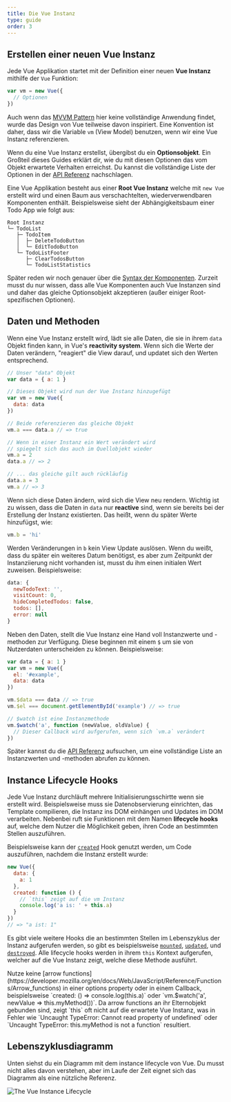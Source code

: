 ```yaml
---
title: Die Vue Instanz
type: guide
order: 3
---
```


## Erstellen einer neuen Vue Instanz

Jede Vue Applikation startet mit der Definition einer neuen **Vue Instanz** mithilfe der `Vue` Funktion:

``` js
var vm = new Vue({
  // Optionen
})
```

Auch wenn das [MVVM Pattern](https://en.wikipedia.org/wiki/Model_View_ViewModel) hier keine vollständige Anwendung findet, wurde das Design von Vue teilweise davon inspiriert. Eine Konvention ist daher, dass wir die Variable `vm` (View Model) benutzen, wenn wir eine Vue Instanz referenzieren.

Wenn du eine Vue Instanz erstellst, übergibst du ein **Optionsobjekt**. Ein Großteil dieses Guides erklärt dir, wie du mit diesen Optionen das vom Objekt erwartete Verhalten erreichst. Du kannst die vollständige Liste der Optionen in der [API Referenz](../api/#Options-Data) nachschlagen.

Eine Vue Applikation besteht aus einer **Root Vue Instanz** welche mit `new Vue` erstellt wird und einen Baum aus verschachtelten, wiederverwendbaren Komponenten enthält. Beispielsweise sieht der Abhängigkeitsbaum einer Todo App wie folgt aus:

```
Root Instanz
└─ TodoList
   ├─ TodoItem
   │  ├─ DeleteTodoButton
   │  └─ EditTodoButton
   └─ TodoListFooter
      ├─ ClearTodosButton
      └─ TodoListStatistics
```

Später reden wir noch genauer über die [Syntax der Komponenten](components.html). Zurzeit musst du nur wissen, dass alle Vue Komponenten auch Vue Instanzen sind und daher das gleiche Optionsobjekt akzeptieren (außer einiger Root-spezifischen Optionen).

## Daten und Methoden

Wenn eine Vue Instanz erstellt wird, lädt sie alle Daten, die sie in ihrem `data` Objekt finden kann, in Vue's **reactivity system**. Wenn sich die Werte der Daten verändern, "reagiert" die View darauf, und updatet sich den Werten entsprechend.

``` js
// Unser "data" Objekt
var data = { a: 1 }

// Dieses Objekt wird nun der Vue Instanz hinzugefügt
var vm = new Vue({
  data: data
})

// Beide referenzieren das gleiche Objekt
vm.a === data.a // => true

// Wenn in einer Instanz ein Wert verändert wird
// spiegelt sich das auch im Quellobjekt wieder
vm.a = 2
data.a // => 2

// ... das gleiche gilt auch rückläufig
data.a = 3
vm.a // => 3
```

Wenn sich diese Daten ändern, wird sich die View neu rendern. Wichtig ist zu wissen, dass die Daten in `data` nur **reactive** sind, wenn sie bereits bei der Erstellung der Instanz existierten. Das heißt, wenn du später Werte hinzufügst, wie:

``` js
vm.b = 'hi'
```

Werden Veränderungen in `b` kein View Update auslösen. Wenn du weißt, dass du später ein weiteres Datum benötigst, es aber zum Zeitpunkt der Instanziierung nicht vorhanden ist, musst du ihm einen initialen Wert zuweisen. Beispielsweise:

``` js
data: {
  newTodoText: '',
  visitCount: 0,
  hideCompletedTodos: false,
  todos: [],
  error: null
}
```

Neben den Daten, stellt die Vue Instanz eine Hand voll Instanzwerte und -methoden zur Verfügung. Diese beginnen mit einem `$` um sie von Nutzerdaten unterscheiden zu können. Beispielsweise:

``` js
var data = { a: 1 }
var vm = new Vue({
  el: '#example',
  data: data
})

vm.$data === data // => true
vm.$el === document.getElementById('example') // => true

// $watch ist eine Instanzmethode
vm.$watch('a', function (newValue, oldValue) {
  // Dieser Callback wird aufgerufen, wenn sich `vm.a` verändert
})
```

Später kannst du die [API Referenz](../api/#Instance-Properties) aufsuchen, um eine vollständige Liste an Instanzwerten und -methoden abrufen zu können.

## Instance Lifecycle Hooks

Jede Vue Instanz durchläuft mehrere Initialisierungsschirtte wenn sie erstellt wird. Beispielsweise muss sie Datenobservierung einrichten, das Template compilieren, die Instanz ins DOM einhängen und Updates im DOM verarbeiten. Nebenbei ruft sie Funktionen mit dem Namen **lifecycle hooks** auf, welche dem Nutzer die Möglichkeit geben, ihren Code an bestimmten Stellen auszuführen.

Beispielsweise kann der [`created`](../api/#created) Hook genutzt werden, um Code auszuführen, nachdem die Instanz erstellt wurde:

``` js
new Vue({
  data: {
    a: 1
  },
  created: function () {
    // `this` zeigt auf die vm Instanz
    console.log('a is: ' + this.a)
  }
})
// => "a ist: 1"
```

Es gibt viele weitere Hooks die an bestimmten Stellen im Lebenszyklus der Instanz aufgerufen werden, so gibt es beispielsweise [`mounted`](../api/#mounted), [`updated`](../api/#updated), und [`destroyed`](../api/#destroyed). Alle lifecycle hooks werden in ihrem `this` Kontext aufgerufen, welcher auf die Vue Instanz zeigt, welche diese Methode ausführt.

<p class="tip">Nutze keine [arrow functions](https://developer.mozilla.org/en/docs/Web/JavaScript/Reference/Functions/Arrow_functions) in einer options property oder in einem Callback, beispielsweise `created: () => console.log(this.a)` oder `vm.$watch('a', newValue => this.myMethod())`. Da arrow functions an ihr Elternobjekt gebunden sind, zeigt `this` oft nicht auf die erwartete Vue Instanz, was in Fehler wie `Uncaught TypeError: Cannot read property of undefined` oder `Uncaught TypeError: this.myMethod is not a function` resultiert.</p>


## Lebenszyklusdiagramm

Unten siehst du ein Diagramm mit dem instance lifecycle von Vue. Du musst nicht alles davon verstehen, aber im Laufe der Zeit eignet sich das Diagramm als eine nützliche Referenz.

![The Vue Instance Lifecycle](/images/lifecycle.png)
